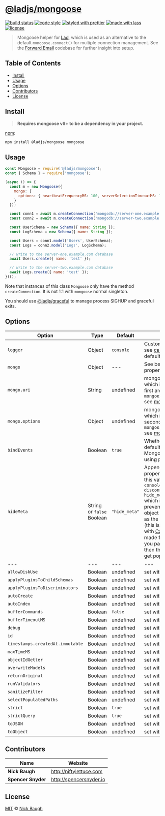 # [**@ladjs/mongoose**](https://github.com/ladjs/mongoose)

[![build status](https://github.com/ladjs/mongoose/actions/workflows/ci.yml/badge.svg)](https://github.com/ladjs/mongoose/actions/workflows/ci.yml)
[![code style](https://img.shields.io/badge/code_style-XO-5ed9c7.svg)](https://github.com/sindresorhus/xo)
[![styled with prettier](https://img.shields.io/badge/styled_with-prettier-ff69b4.svg)](https://github.com/prettier/prettier)
[![made with lass](https://img.shields.io/badge/made_with-lass-95CC28.svg)](https://github.com/lassjs/lass)
[![license](https://img.shields.io/github/license/ladjs/mongoose.svg)](LICENSE)

> Mongoose helper for [Lad][], which is used as an alternative to the default `mongoose.connect()` for multiple connection management.  See the [Forward Email][forward-email] codebase for further insight into setup.


## Table of Contents

* [Install](#install)
* [Usage](#usage)
* [Options](#options)
* [Contributors](#contributors)
* [License](#license)


## Install

> **Requires mongoose v6+ to be a dependency in your project.**

[npm][]:

```sh
npm install @ladjs/mongoose mongoose
```


## Usage

```js
const Mongoose = require('@ladjs/mongoose');
const { Schema } = require('mongoose');

(async () => {
  const m = new Mongoose({
    mongo: {
      options: { heartbeatFrequencyMS: 100, serverSelectionTimeoutMS: 1000 }
    }
  });

  const conn1 = await m.createConnection('mongodb://server-one.example.com/database-name').asPromise();
  const conn2 = await m.createConnection('mongodb://server-two.example.com/database-name').asPromise();

  const UserSchema = new Schema({ name: String });
  const LogSchema = new Schema({ name: String });

  const Users = conn1.model('Users', UserSchema);
  const Logs = conn2.model('Logs', LogSchema);

  // write to the server-one.example.com database
  await Users.create({ name: 'test' });

  // write to the server-two.example.com database
  await Logs.create({ name: 'test' });
})();
```

Note that instances of this class `Mongoose` only have the method `createConnection`.  It is not 1:1 with `mongoose` normal singleton.

You should use [@ladjs/graceful][lad-graceful] to manage process SIGHUP and graceful exits.


## Options

| Option                           | Type                      | Default       | Description                                                                                                                                                                                                                                                                                                                                                                                                  |
| -------------------------------- | ------------------------- | ------------- | ------------------------------------------------------------------------------------------------------------------------------------------------------------------------------------------------------------------------------------------------------------------------------------------------------------------------------------------------------------------------------------------------------------ |
| `logger`                         | Object                    | `console`     | Custom logger function, see [cabin][] or [axe][] as a default if desired.                                                                                                                                                                                                                                                                                                                                    |
| `mongo`                          | Object                    | ---           | See below `uri` and `options` properties.                                                                                                                                                                                                                                                                                                                                                                    |
| `mongo.uri`                      | String                    | undefined     | mongo connection URI <br/> which is passed as the first argument to `mongoose.createConnection` <br/>see [mongo options docs](https://docs.mongodb.com/drivers/node/current/fundamentals/connection/#connection-options)                                                                                                                                                                                     |
| `mongo.options`                  | Object                    | undefined     | mongo connection options <br/> which is passed as the second argument to `mongoose.createConnection` <br/>see [mongo options docs](https://docs.mongodb.com/drivers/node/current/fundamentals/connection/#connection-options)                                                                                                                                                                                |
| `bindEvents`                     | Boolean                   | `true`        | Whether or not to bind default events to the Mongoose connection using provided `logger`.                                                                                                                                                                                                                                                                                                                    |
| `hideMeta`                       | String or `false` Boolean | `"hide_meta"` | Appends a `true` boolean property to a property with this value in logs, e.g. `console.log('mongoose disconnected', { hide_meta: true });` which is useful for preventing metadata object from being invoked as the second argument (this is meant for usage with [Cabin][] and [Axe][] and made for [Forward Email][forward-email]). If you pass a `false` value then this property will not get populated. |
| ---                              | ---                       | ---           | ---                                                                                                                                                                                                                                                                                                                                                                                                          |
| `allowDiskUse`                   | Boolean                   | undefined     | set with [mongoose.set][mongoose.set]                                                                                                                                                                                                                                                                                                                                                                        |
| `applyPluginsToChildSchemas`     | Boolean                   | undefined     | set with [mongoose.set][mongoose.set]                                                                                                                                                                                                                                                                                                                                                                        |
| `applyPluginsToDiscriminators`   | Boolean                   | undefined     | set with [mongoose.set][mongoose.set]                                                                                                                                                                                                                                                                                                                                                                        |
| `autoCreate`                     | Boolean                   | undefined     | set with [mongoose.set][mongoose.set]                                                                                                                                                                                                                                                                                                                                                                        |
| `autoIndex`                      | Boolean                   | undefined     | set with [mongoose.set][mongoose.set]                                                                                                                                                                                                                                                                                                                                                                        |
| `bufferCommands`                 | Boolean                   | `false`       | set with [mongoose.set][mongoose.set]                                                                                                                                                                                                                                                                                                                                                                        |
| `bufferTimeoutMS`                | Boolean                   | undefined     | set with [mongoose.set][mongoose.set]                                                                                                                                                                                                                                                                                                                                                                        |
| `debug`                          | Boolean                   | undefined     | set with [mongoose.set][mongoose.set]                                                                                                                                                                                                                                                                                                                                                                        |
| `id`                             | Boolean                   | undefined     | set with [mongoose.set][mongoose.set]                                                                                                                                                                                                                                                                                                                                                                        |
| `timestamps.createdAt.immutable` | Boolean                   | undefined     | set with [mongoose.set][mongoose.set]                                                                                                                                                                                                                                                                                                                                                                        |
| `maxTimeMS`                      | Boolean                   | undefined     | set with [mongoose.set][mongoose.set]                                                                                                                                                                                                                                                                                                                                                                        |
| `objectIdGetter`                 | Boolean                   | undefined     | set with [mongoose.set][mongoose.set]                                                                                                                                                                                                                                                                                                                                                                        |
| `overwriteModels`                | Boolean                   | undefined     | set with [mongoose.set][mongoose.set]                                                                                                                                                                                                                                                                                                                                                                        |
| `returnOriginal`                 | Boolean                   | undefined     | set with [mongoose.set][mongoose.set]                                                                                                                                                                                                                                                                                                                                                                        |
| `runValidators`                  | Boolean                   | undefined     | set with [mongoose.set][mongoose.set]                                                                                                                                                                                                                                                                                                                                                                        |
| `sanitizeFilter`                 | Boolean                   | undefined     | set with [mongoose.set][mongoose.set]                                                                                                                                                                                                                                                                                                                                                                        |
| `selectPopulatedPaths`           | Boolean                   | undefined     | set with [mongoose.set][mongoose.set]                                                                                                                                                                                                                                                                                                                                                                        |
| `strict`                         | Boolean                   | `true`        | set with [mongoose.set][mongoose.set]                                                                                                                                                                                                                                                                                                                                                                        |
| `strictQuery`                    | Boolean                   | `true`        | set with [mongoose.set][mongoose.set]                                                                                                                                                                                                                                                                                                                                                                        |
| `toJSON`                         | Boolean                   | undefined     | set with [mongoose.set][mongoose.set]                                                                                                                                                                                                                                                                                                                                                                        |
| `toObject`                       | Boolean                   | undefined     | set with [mongoose.set][mongoose.set]                                                                                                                                                                                                                                                                                                                                                                        |


## Contributors

| Name               | Website                   |
| ------------------ | ------------------------- |
| **Nick Baugh**     | <http://niftylettuce.com> |
| **Spencer Snyder** | <http://spencersnyder.io> |


## License

[MIT](LICENSE) © [Nick Baugh](http://niftylettuce.com)


##

[npm]: https://www.npmjs.com/

[lad]: https://lad.js.org

[mongoose.set]: https://mongoosejs.com/docs/api/mongoose.html#mongoose_Mongoose-set

[cabin]: https://github.com/cabinjs/cabin

[axe]: https://github.com/cabinjs/axe

[forward-email]: https://github.com/forwardemail/forwardemail.net

[lad-graceful]: https://github.com/ladjs/graceful

